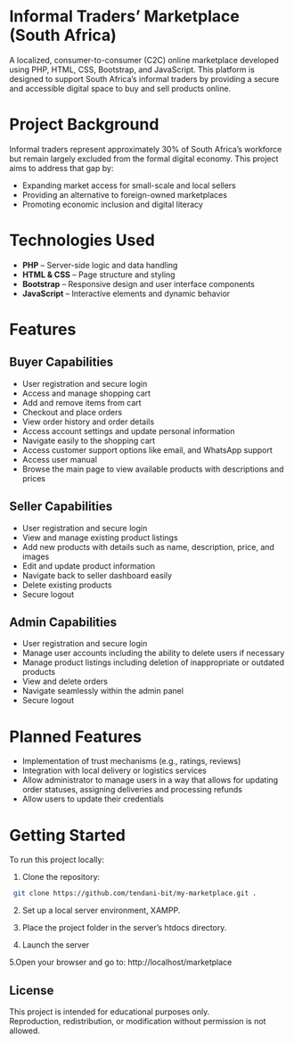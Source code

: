 # Informal Traders’ Marketplace (South Africa)
A localized, consumer-to-consumer (C2C) online marketplace developed using PHP, HTML, CSS, Bootstrap, and JavaScript. This platform is designed to support South Africa’s informal traders by providing a secure and accessible digital space to buy and sell products online.

# Project Background
Informal traders represent approximately 30% of South Africa’s workforce but remain largely excluded from the formal digital economy. This project aims to address that gap by:
- Expanding market access for small-scale and local sellers
- Providing an alternative to foreign-owned marketplaces
- Promoting economic inclusion and digital literacy

# Technologies Used
- **PHP** – Server-side logic and data handling
- **HTML & CSS** – Page structure and styling
- **Bootstrap** – Responsive design and user interface components
- **JavaScript** – Interactive elements and dynamic behavior

# Features
## Buyer Capabilities
- User registration and secure login
- Access and manage shopping cart
- Add and remove items from cart
- Checkout and place orders
- View order history and order details
- Access account settings and update personal information
- Navigate easily to the shopping cart
- Access customer support options like email, and WhatsApp support
- Access user manual
- Browse the main page to view available products with descriptions and prices

## Seller Capabilities
- User registration and secure login
- View and manage existing product listings
- Add new products with details such as name, description, price, and images
- Edit and update product information
- Navigate back to seller dashboard easily
- Delete existing products
- Secure logout

## Admin Capabilities
- User registration and secure login
- Manage user accounts including the ability to delete users if necessary
- Manage product listings including deletion of inappropriate or outdated products
- View and delete orders
- Navigate seamlessly within the admin panel
- Secure logout


# Planned Features
- Implementation of trust mechanisms (e.g., ratings, reviews)
- Integration with local delivery or logistics services
- Allow administrator to manage users in a way that allows for updating order statuses, assigning deliveries and processing refunds
- Allow users to update their credentials

# Getting Started
To run this project locally:
1. Clone the repository:

``` bash
 git clone https://github.com/tendani-bit/my-marketplace.git .
```

2. Set up a local server environment, XAMPP.

3. Place the project folder in the server’s htdocs directory.

4. Launch the server 

5.Open your browser and go to: http://localhost/marketplace 


## License
This project is intended for educational purposes only.  
Reproduction, redistribution, or modification without permission is not allowed.
